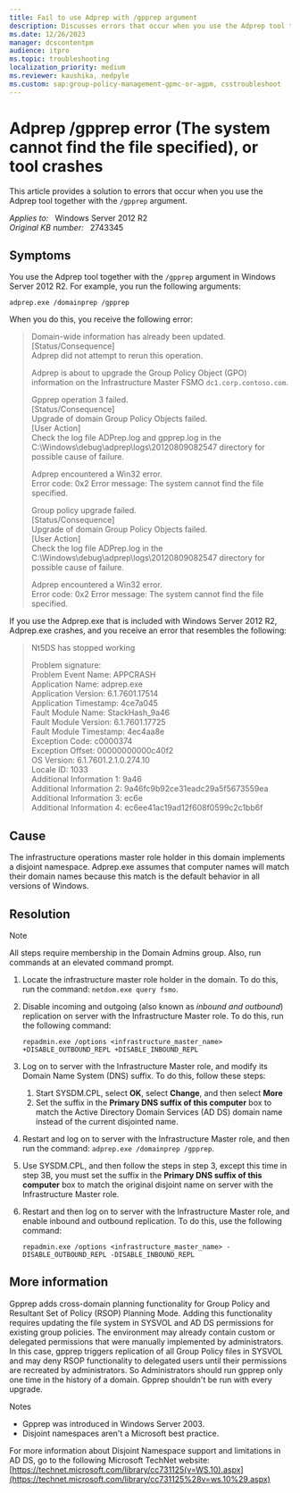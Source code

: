 ```yaml
---
title: Fail to use Adprep with /gpprep argument
description: Discusses errors that occur when you use the Adprep tool together with the /gpprep argument.
ms.date: 12/26/2023
manager: dcscontentpm
audience: itpro
ms.topic: troubleshooting
localization_priority: medium
ms.reviewer: kaushika, nedpyle
ms.custom: sap:group-policy-management-gpmc-or-agpm, csstroubleshoot
---
```

# Adprep /gpprep error (The system cannot find the file specified), or tool crashes

This article provides a solution to errors that occur when you use the Adprep tool together with the `/gpprep` argument.

_Applies to:_ &nbsp; Windows Server 2012 R2  
_Original KB number:_ &nbsp; 2743345

## Symptoms

You use the Adprep tool together with the `/gpprep` argument in Windows Server 2012 R2. For example, you run the following arguments:
  
`adprep.exe /domainprep /gpprep`

When you do this, you receive the following error:

> Domain-wide information has already been updated.  
[Status/Consequence]  
Adprep did not attempt to rerun this operation.  
>
> Adprep is about to upgrade the Group Policy Object (GPO) information on the Infrastructure Master FSMO `dc1.corp.contoso.com`.
>
> Gpprep operation 3 failed.  
[Status/Consequence]  
Upgrade of domain Group Policy Objects failed.  
[User Action]  
Check the log file ADPrep.log and gpprep.log in the C:\Windows\debug\adprep\logs\20120809082547 directory for possible cause of failure.  
>
> Adprep encountered a Win32 error.  
Error code: 0x2 Error message: The system cannot find the file specified.
>
> Group policy upgrade failed.  
[Status/Consequence]  
Upgrade of domain Group Policy Objects failed.  
[User Action]  
Check the log file ADPrep.log in the C:\Windows\debug\adprep\logs\20120809082547 directory for possible cause of failure.
>
> Adprep encountered a Win32 error.  
Error code: 0x2 Error message: The system cannot find the file specified.

If you use the Adprep.exe that is included with Windows Server 2012 R2, Adprep.exe crashes, and you receive an error that resembles the following:

> Nt5DS has stopped working
>
> Problem signature:  
Problem Event Name: APPCRASH  
Application Name: adprep.exe  
Application Version: 6.1.7601.17514  
Application Timestamp: 4ce7a045  
Fault Module Name: StackHash_9a46  
Fault Module Version: 6.1.7601.17725  
Fault Module Timestamp: 4ec4aa8e  
Exception Code: c0000374  
Exception Offset: 00000000000c40f2  
OS Version: 6.1.7601.2.1.0.274.10  
Locale ID: 1033  
Additional Information 1: 9a46  
Additional Information 2: 9a46fc9b92ce31eadc29a5f5673559ea  
Additional Information 3: ec6e  
Additional Information 4: ec6ee41ac19ad12f608f0599c2c1bb6f

## Cause

The infrastructure operations master role holder in this domain implements a disjoint namespace. Adprep.exe assumes that computer names will match their domain names because this match is the default behavior in all versions of Windows.

## Resolution

> [!NOTE]
> All steps require membership in the Domain Admins group. Also, run commands at an elevated command prompt.

1. Locate the infrastructure master role holder in the domain. To do this, run the command: `netdom.exe query fsmo`.

2. Disable incoming and outgoing (also known as *inbound and outbound*) replication on server with the Infrastructure Master role. To do this, run the following command:

    ```console
    repadmin.exe /options <infrastructure_master_name> +DISABLE_OUTBOUND_REPL +DISABLE_INBOUND_REPL
    ```

3. Log on to server with the Infrastructure Master role, and modify its Domain Name System (DNS) suffix. To do this, follow these steps:
    1. Start SYSDM.CPL, select **OK**, select **Change**, and then select **More**  
    2. Set the suffix in the **Primary DNS suffix of this computer** box to match the Active Directory Domain Services (AD DS) domain name instead of the current disjointed name.

4. Restart and log on to server with the Infrastructure Master role, and then run the command: `adprep.exe /domainprep /gpprep`.

5. Use SYSDM.CPL, and then follow the steps in step 3, except this time in step 3B, you must set the suffix in the **Primary DNS suffix of this computer** box to match the original disjoint name on server with the Infrastructure Master role.

6. Restart and then log on to server with the Infrastructure Master role, and enable inbound and outbound replication. To do this, use the following command:

    ```console  
    repadmin.exe /options <infrastructure_master_name> -DISABLE_OUTBOUND_REPL -DISABLE_INBOUND_REPL
    ```

## More information

Gpprep adds cross-domain planning functionality for Group Policy and Resultant Set of Policy (RSOP) Planning Mode. Adding this functionality requires updating the file system in SYSVOL and AD DS permissions for existing group policies. The environment may already contain custom or delegated permissions that were manually implemented by administrators. In this case, gpprep triggers replication of all Group Policy files in SYSVOL and may deny RSOP functionality to delegated users until their permissions are recreated by administrators. So Administrators should run gpprep only one time in the history of a domain. Gpprep shouldn't be run with every upgrade.

Notes

- Gpprep was introduced in Windows Server 2003.
- Disjoint namespaces aren't a Microsoft best practice.

For more information about Disjoint Namespace support and limitations in AD DS, go to the following Microsoft TechNet website:  
[https://technet.microsoft.com/library/cc731125(v=WS.10).aspx](https://technet.microsoft.com/library/cc731125%28v=ws.10%29.aspx)
